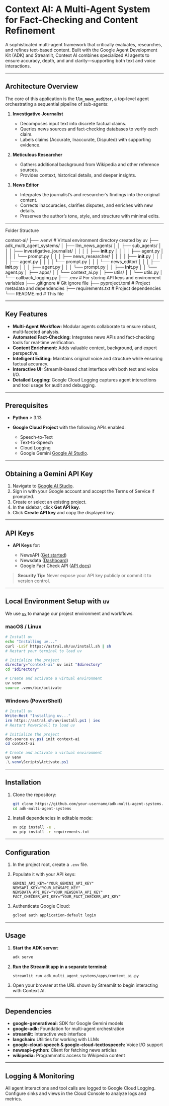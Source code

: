 # Context AI: A Multi-Agent System for Fact-Checking and Content Refinement

A sophisticated multi-agent framework that critically evaluates, researches, and refines text-based content. Built with the Google Agent Development Kit (ADK) and Streamlit, Context AI combines specialized AI agents to ensure accuracy, depth, and and clarity—supporting both text and voice interactions.

---

## Architecture Overview

The core of this application is the **`llm_news_auditor`**, a top‑level agent orchestrating a sequential pipeline of sub-agents:

1. **Investigative Journalist**

   * Decomposes input text into discrete factual claims.
   * Queries news sources and fact‑checking databases to verify each claim.
   * Labels claims (Accurate, Inaccurate, Disputed) with supporting evidence.

2. **Meticulous Researcher**

   * Gathers additional background from Wikipedia and other reference sources.
   * Provides context, historical details, and deeper insights.

3. **News Editor**

   * Integrates the journalist’s and researcher’s findings into the original content.
   * Corrects inaccuracies, clarifies disputes, and enriches with new details.
   * Preserves the author’s tone, style, and structure with minimal edits.
---
Folder Structure

context-ai/
├── .venv/                      # Virtual environment directory created by uv
├── adk_multi_agent_systems/
│   ├── llm_news_agents/
│   │   ├── sub_agents/
│   │   │   ├── investigative_journalist/
│   │   │   │   ├── __init__.py
│   │   │   │   ├── agent.py
│   │   │   │   └── prompt.py
│   │   │   ├── news_researcher/
│   │   │   │   ├── __init__.py
│   │   │   │   ├── agent.py
│   │   │   │   └── prompt.py
│   │   │   └── news_editor/
│   │   │       ├── __init__.py
│   │   │       ├── agent.py
│   │   │       └── prompt.py
│   │   ├── __init__.py
│   │   └── agent.py
│   ├── apps/
│   │   └── context_ai.py
│   ├── utils/
│   │   └── utils.py
│   └── callback_logging.py
├── .env                        # For storing API keys and environment variables
├── .gitignore                  # Git ignore file
├── pyproject.toml              # Project metadata and dependencies
├── requirements.txt            # Project dependencies
└── README.md                   # This file

---

## Key Features

* **Multi‑Agent Workflow:** Modular agents collaborate to ensure robust, multi‑faceted analysis.
* **Automated Fact‑Checking:** Integrates news APIs and fact‑checking tools for real‑time verification.
* **Content Enrichment:** Adds valuable context, background, and expert perspective.
* **Intelligent Editing:** Maintains original voice and structure while ensuring factual accuracy.
* **Interactive UI:** Streamlit-based chat interface with both text and voice I/O.
* **Detailed Logging:** Google Cloud Logging captures agent interactions and tool usage for audit and debugging.

---

## Prerequisites

* **Python** ≥ 3.13
* **Google Cloud Project** with the following APIs enabled:

  * Speech-to-Text
  * Text-to-Speech
  * Cloud Logging
  * Google Gemini [Google AI Studio](https://aistudio.google.com/).
---

## Obtaining a Gemini API Key

1. Navigate to [Google AI Studio](https://aistudio.google.com/).
2. Sign in with your Google account and accept the Terms of Service if prompted.
3. Create or select an existing project.
4. In the sidebar, click **Get API key**.
5. Click **Create API key** and copy the displayed key.
----

## API Keys

* **API Keys** for:

  * NewsAPI ([Get started](https://newsapi.org/docs/get-started))
  * Newsdata ([Dashboard](https://newsdata.io/search-dashboard))
  * Google Fact Check API ([API docs](https://toolbox.google.com/factcheck/apis))

> **Security Tip:** Never expose your API key publicly or commit it to version control.
---

## Local Environment Setup with `uv`

We use [`uv`](https://astral.sh/uv) to manage our project environment and workflows.

### macOS / Linux

```bash
# Install uv
echo "Installing uv..."
curl -LsSf https://astral.sh/uv/install.sh | sh
# Restart your terminal to load uv

# Initialize the project
directory="context-ai" uv init "$directory"
cd "$directory"

# Create and activate a virtual environment
uv venv
source .venv/bin/activate
```

### Windows (PowerShell)

```powershell
# Install uv
Write-Host "Installing uv..."
irm https://astral.sh/uv/install.ps1 | iex
# Restart PowerShell to load uv

# Initialize the project
dot-source uv.ps1 init context-ai
cd context-ai

# Create and activate a virtual environment
uv venv
.\.venv\Scripts\Activate.ps1
```

---

## Installation

1. Clone the repository:

   ```bash
   git clone https://github.com/your-username/adk-multi-agent-systems.git
   cd adk-multi-agent-systems
   ```
2. Install dependencies in editable mode:

   ```bash
   uv pip install -e .
   uv pip install -r requirements.txt
   ```

---

## Configuration

1. In the project root, create a `.env` file.
2. Populate it with your API keys:

   ```env
   GEMINI_API_KEY="YOUR_GEMINI_API_KEY"
   NEWSAPI_KEY="YOUR_NEWSAPI_KEY"
   NEWSDATA_API_KEY="YOUR_NEWSDATA_API_KEY"
   FACT_CHECKER_API_KEY="YOUR_FACT_CHECKER_API_KEY"
   ```
3. Authenticate Google Cloud:

   ```bash
   gcloud auth application-default login
   ```

---

## Usage

1. **Start the ADK server:**

   ```bash
   adk serve
   ```
2. **Run the Streamlit app in a separate terminal:**

   ```bash
   streamlit run adk_multi_agent_systems/apps/context_ai.py
   ```
3. Open your browser at the URL shown by Streamlit to begin interacting with Context AI.

---

## Dependencies

* **google-generativeai:** SDK for Google Gemini models
* **google-adk:** Foundation for multi-agent orchestration
* **streamlit:** Interactive web interface
* **langchain:** Utilities for working with LLMs
* **google-cloud-speech & google-cloud-texttospeech:** Voice I/O support
* **newsapi-python:** Client for fetching news articles
* **wikipedia:** Programmatic access to Wikipedia content

---

## Logging & Monitoring

All agent interactions and tool calls are logged to Google Cloud Logging. Configure sinks and views in the Cloud Console to analyze logs and metrics.
